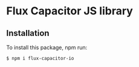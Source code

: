 # Flux Capacitor JS library

## Installation

To install this package, npm run:

```bash
$ npm i flux-capacitor-io
```
